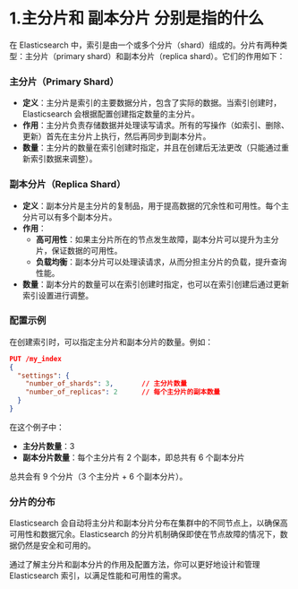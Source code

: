 # 1.主分片和 副本分片 分别是指的什么
在 Elasticsearch 中，索引是由一个或多个分片（shard）组成的。分片有两种类型：主分片（primary shard）和副本分片（replica shard）。它们的作用如下：

### 主分片（Primary Shard）

- **定义**：主分片是索引的主要数据分片，包含了实际的数据。当索引创建时，Elasticsearch 会根据配置创建指定数量的主分片。
- **作用**：主分片负责存储数据并处理读写请求。所有的写操作（如索引、删除、更新）首先在主分片上执行，然后再同步到副本分片。
- **数量**：主分片的数量在索引创建时指定，并且在创建后无法更改（只能通过重新索引数据来调整）。

### 副本分片（Replica Shard）

- **定义**：副本分片是主分片的复制品，用于提高数据的冗余性和可用性。每个主分片可以有多个副本分片。
- **作用**：
  - **高可用性**：如果主分片所在的节点发生故障，副本分片可以提升为主分片，保证数据的可用性。
  - **负载均衡**：副本分片可以处理读请求，从而分担主分片的负载，提升查询性能。
- **数量**：副本分片的数量可以在索引创建时指定，也可以在索引创建后通过更新索引设置进行调整。

### 配置示例

在创建索引时，可以指定主分片和副本分片的数量。例如：

```json
PUT /my_index
{
  "settings": {
    "number_of_shards": 3,       // 主分片数量
    "number_of_replicas": 2      // 每个主分片的副本数量
  }
}
```

在这个例子中：

- **主分片数量**：3
- **副本分片数量**：每个主分片有 2 个副本，即总共有 6 个副本分片

总共会有 9 个分片（3 个主分片 + 6 个副本分片）。

### 分片的分布

Elasticsearch 会自动将主分片和副本分片分布在集群中的不同节点上，以确保高可用性和数据冗余。Elasticsearch 的分片机制确保即使在节点故障的情况下，数据仍然是安全和可用的。

通过了解主分片和副本分片的作用及配置方法，你可以更好地设计和管理 Elasticsearch 索引，以满足性能和可用性的需求。